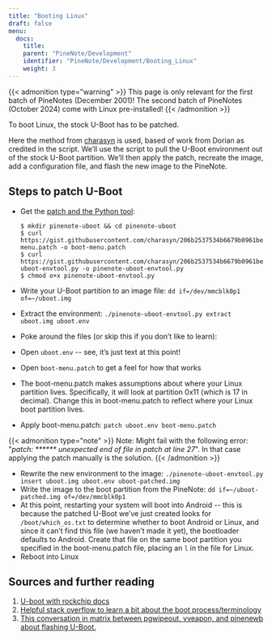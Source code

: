 ```yaml
---
title: "Booting Linux"
draft: false
menu:
  docs:
    title:
    parent: "PineNote/Development"
    identifier: "PineNote/Development/Booting_Linux"
    weight: 3
---
```


{{< admonition type="warning" >}}
This page is only relevant for the first batch of PineNotes (December 2001)! The second batch of PineNotes (October 2024) come with Linux pre-installed!
{{< /admonition >}}

To boot Linux, the stock U-Boot has to be patched.

Here the method from [charasyn](https://gist.github.com/charasyn/206b2537534b6679b0961be64cf9c35f) is used, based of work from Dorian as credited in the script. We’ll use the script to pull the U-Boot environment out of the stock U-Boot partition. We’ll then apply the patch, recreate the image, add a configuration file, and flash the new image to the PineNote.

## Steps to patch U-Boot

* Get the [patch and the Python tool](https://gist.github.com/charasyn/206b2537534b6679b0961be64cf9c35f):

  ```console
  $ mkdir pinenote-uboot && cd pinenote-uboot
  $ curl https://gist.githubusercontent.com/charasyn/206b2537534b6679b0961be64cf9c35f/raw/cc513998a36fac0cea266260e3ca3e64abfe3696/boot-menu.patch -o boot-menu.patch
  $ curl https://gist.githubusercontent.com/charasyn/206b2537534b6679b0961be64cf9c35f/raw/cc513998a36fac0cea266260e3ca3e64abfe3696/pinenote-uboot-envtool.py -o pinenote-uboot-envtool.py
  $ chmod o+x pinenote-uboot-envtool.py
  ```
* Write your U-Boot partition to an image file: `dd if=/dev/mmcblk0p1 of=~/uboot.img`
* Extract the environment: `./pinenote-uboot-envtool.py extract uboot.img uboot.env`
* Poke around the files (or skip this if you don’t like to learn):
* Open `uboot.env` -- see, it’s just text at this point! 
* Open `boot-menu.patch` to get a feel for how that works
* The boot-menu.patch makes assumptions about where your Linux partition lives. Specifically, it will look at partition 0x11 (which is 17 in decimal). Change this in boot-menu.patch to reflect where your Linux boot partition lives.
* Apply boot-menu.patch: `patch uboot.env boot-menu.patch`

{{< admonition type="note" >}}
 Note: Might fail with the following error: "_patch: \****** unexpected end of file in patch at line 27_". In that case applying the patch manually is the solution.
{{< /admonition >}}

* Rewrite the new environment to the image: `./pinenote-uboot-envtool.py insert uboot.img uboot.env uboot-patched.img`
* Write the image to the boot partition from the PineNote: `dd if=~/uboot-patched.img of=/dev/mmcblk0p1`
* At this point, restarting your system will boot into Android -- this is because the patched U-Boot we’ve just created looks for `/boot/which_os.txt` to determine whether to boot Android or Linux, and since it can’t find this file (we haven’t made it yet), the bootloader defaults to Android. Create that file on the same boot partition you specified in the boot-menu.patch file, placing an `l` in the file for Linux.
* Reboot into Linux

## Sources and further reading

1. [U-boot with rockchip docs](https://u-boot.readthedocs.io/en/latest/board/rockchip/rockchip.html)
2. [Helpful stack overflow to learn a bit about the boot process/terminology](https://stackoverflow.com/questions/31244862/what-is-the-use-of-spl-secondary-program-loader)
3. [This conversation in matrix between pgwipeout, vveapon, and pinenewb about flashing U-Boot.](https://matrix.to/#/!QtTzSRYMuozjbOQkzJ:matrix.org/$bVBxdD3E01da7w4LRm45-mwbw_jPk6CrJTQWGMG3B2I?via=matrix.org&via=kde.org&via=tchncs.de)
